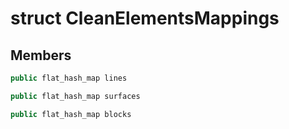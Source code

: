 # struct CleanElementsMappings


## Members

```cpp
public flat_hash_map lines
```

```cpp
public flat_hash_map surfaces
```

```cpp
public flat_hash_map blocks
```




